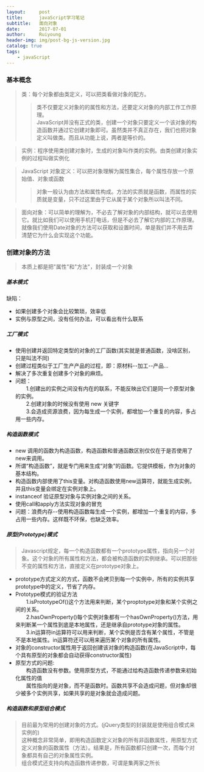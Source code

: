 ```yaml
--- 
layout:     post
title:      javaScript学习笔记
subtitle:   面向对象
date:       2017-07-01
author:     Ruiyoung
header-img: img/post-bg-js-version.jpg
catalog: true
tags:
    - javaScript
---
```

### 基本概念  
> 类：每个对象都由类定义，可以把类看做对象的配方。
>> 类不仅要定义对象的的属性和方法，还要定义对象的内部工作工作原理。  
>> JavaScript并没有正式的类，创建一个对象只要定义一个该对象的构造函数并通过它创建对象即可。虽然类并不真正存在，我们也把对象定义叫做类。而且从功能上说，两者是等价的。

> 实例：程序使用类创建对象时，生成的对象叫作类的实例。由类创建对象实例的过程叫做实例化  

> JavaScript 对象定义：可以把对象理解为属性集合，每个属性存放一个原始值、对象或函数  
>> 对象一般认为由方法和属性构成。方法的实质就是函数，而属性的实质就是变量，只不过这里由于它从属于某个对象所以叫法不同。

> 面向对象：可以简单的理解为，不必去了解对象的内部结构，就可以去使用它。就比如我们可以使用手机打电话，但是不必去了解它内部的工作原理。就像我们使用Date对象的方法可以获取和设置时间，单是我们并不用去弄清楚它为什么会实现这个功能。  

### 创建对象的方法
> 本质上都是把"属性"和"方法"，封装成一个对象  


##### 基本模式
缺陷：
- 如果创建多个对象会比较繁琐，效率低
- 实例与原型之间，没有任何办法，可以看出有什么联系  

##### 工厂模式
- 使用创建并返回特定类型的对象的工厂函数(其实就是普通函数，没啥区别，只是叫法不同)  
- 创建过程类似于工厂生产产品的过程，即：原材料--加工--产品...  
- 解决了多次重复创建多个对象的麻烦。  
- 问题：  
&emsp;&emsp;1.创建出的实例之间没有内在的联系，不能反映出它们是同一个原型对象的实例。    
&emsp;&emsp;2.创建对象的时候没有使用 new 关键字  
&emsp;&emsp;3.会造成资源浪费，因为每生成一个实例，都增加一个重复的内容，多占用一些内存。  

##### 构造函数模式  
- new 调用的函数为构造函数，构造函数和普通函数区别仅仅在于是否使用了new来调用。  
- 所谓“构造函数”，就是专门用来生成“对象”的函数。它提供模板，作为对象的基本结构。  
- 构造函数内部使用了this变量。对构造函数使用new运算符，就能生成实例，并且this变量会绑定在实例对象上。  
- instanceof 验证原型对象与实例对象之间的关系。  
- 使用call和apply方法实现对象的冒充  
- 问题：浪费内存--使用构造函数每生成一个实例，都增加一个重复的内容，多占用一些内存。这样既不环保，也缺乏效率。  

##### 原型(Prototype)模式  
> Javascript规定，每一个构造函数都有一个prototype属性，指向另一个对象。这个对象的所有属性和方法，都会被构造函数的实例继承。可以把那些不变的属性和方法，直接定义在prototype对象上。  
- prototype方式定义的方式，函数不会拷贝到每一个实例中，所有的实例共享prototype中的定义，节省了内存。  
- Prototype模式的验证方法   
&emsp;&emsp;1.isPrototypeOf()这个方法用来判断，某个proptotype对象和某个实例之间的关系。    
&emsp;&emsp;2.hasOwnProperty()每个实例对象都有一个hasOwnProperty()方法，用来判断某一个属性到底是本地属性，还是继承自prototype对象的属性。   
&emsp;&emsp;3.in运算符in运算符可以用来判断，某个实例是否含有某个属性，不管是不是本地属性。in运算符还可以用来遍历某个对象的所有属性。  
- 对象的constructor属性用于返回创建该对象的构造函数(在JavaScript中，每个具有原型的对象都会自动获得constructor属性)  
- 原型方式的问题:  
&emsp;&emsp;构造函数没有参数。使用原型方式，不能通过给构造函数传递参数来初始化属性的值  
&emsp;&emsp;属性指向的是对象，而不是函数时。函数共享不会造成问题，但对象却很少被多个实例共享，如果共享的是对象就会造成问题。  

##### 构造函数和原型组合模式 
> 目前最为常用的创建对象的方式。(jQuery类型的封装就是使用组合模式来实例的)   
> 这种概念非常简单，即用构造函数定义对象的所有非函数属性，用原型方式定义对象的函数属性（方法）。结果是，所有函数都只创建一次，而每个对象都具有自己的对象属性实例。  
> 组合模式还支持向构造函数传递参数，可谓是集两家之所长  
